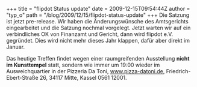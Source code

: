 +++
title = "flipdot Status update"
date = 2009-12-15T09:54:44Z
author = "typ_o"
path = "/blog/2009/12/15/flipdot-status-update"
+++
Die Satzung ist jetzt pre-release. Wir haben die Änderungswünsche des
Amtsgerichts eingearbeitet und die Satzung nochmal vorgelegt. Jetzt
warten wir auf ein verbindliches OK von Finanzamt und Gericht, dann wird
flipdot e.V. gegründet. Dies wird nicht mehr dieses Jahr klappen, dafür
aber direkt im Januar.

Das heutige Treffen findet wegen einer raumgreifenden Ausstellung
**nicht im Kunsttempel** statt, sondern wie immer um 19:00 wieder im
Ausweichquartier in der Pizzeria Da Toni, www.pizza-datoni.de,
Friedrich-Ebert-Straße 26, 34117 Mitte, Kassel 0561 12001.
